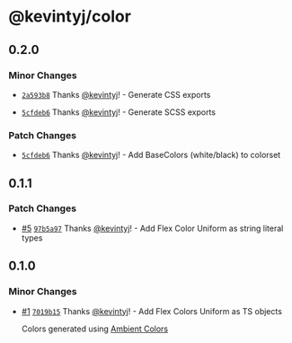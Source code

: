 # @kevintyj/color

## 0.2.0

### Minor Changes

- [`2a593b8`](https://github.com/kevintyj/color/commit/2a593b8882b92edcca888bc4aecd9556a6779dfc) Thanks [@kevintyj](https://github.com/kevintyj)! - Generate CSS exports

- [`5cfdeb6`](https://github.com/kevintyj/color/commit/5cfdeb6bc460c591571a4f72d9bdfd2eb0931d98) Thanks [@kevintyj](https://github.com/kevintyj)! - Generate SCSS exports

### Patch Changes

- [`5cfdeb6`](https://github.com/kevintyj/color/commit/5cfdeb6bc460c591571a4f72d9bdfd2eb0931d98) Thanks [@kevintyj](https://github.com/kevintyj)! - Add BaseColors (white/black) to colorset

## 0.1.1

### Patch Changes

- [#5](https://github.com/kevintyj/color/pull/5) [`97b5a97`](https://github.com/kevintyj/color/commit/97b5a970c8fc75ff2d6ca1d3a5c1a390caa673fc) Thanks [@kevintyj](https://github.com/kevintyj)! - Add Flex Color Uniform as string literal types

## 0.1.0

### Minor Changes

- [#1](https://github.com/kevintyj/color/pull/1) [`7019b15`](https://github.com/kevintyj/color/commit/7019b158d2fba5e423a7dd211ea92f4b587518ba) Thanks [@kevintyj](https://github.com/kevintyj)! - Add Flex Colors Uniform as TS objects

  Colors generated using [Ambient Colors](https://github.com/kevintyj/ambient)
